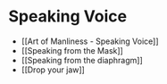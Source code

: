 # Speaking Voice

- [[Art of Manliness - Speaking Voice]]
- [[Speaking from the Mask]]
- [[Speaking from the diaphragm]]
- [[Drop your jaw]]